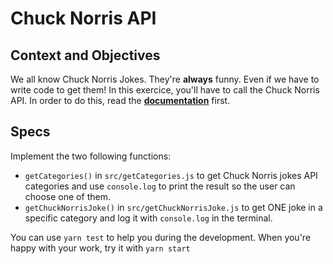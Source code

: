# Chuck Norris API

## Context and Objectives

We all know Chuck Norris Jokes. They're **always** funny. Even if we have to write code to get them!
In this exercice, you'll have to call the Chuck Norris API.
In order to do this, read the **[documentation](https://api.chucknorris.io/)** first.

## Specs

Implement the two following functions:
- `getCategories()` in `src/getCategories.js` to get Chuck Norris jokes API categories and use `console.log` to print the result so the user can choose one of them.
- `getChuckNorrisJoke()` in `src/getChuckNorrisJoke.js` to get ONE joke in a specific category and log it with `console.log` in the terminal.

You can use `yarn test` to help you during the development.
When you're happy with your work, try it with `yarn start`
